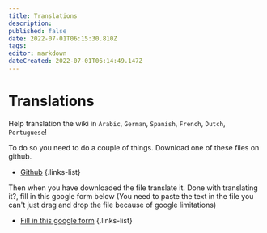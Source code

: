 ```yaml
---
title: Translations
description: 
published: false
date: 2022-07-01T06:15:30.810Z
tags: 
editor: markdown
dateCreated: 2022-07-01T06:14:49.147Z
---
```


# Translations
Help translation the wiki in `Arabic`, `German`, `Spanish`, `French`, `Dutch`, `Portuguese`!

To do so you need to do a couple of things.
Download one of these files on github.

* [Github](https://github.com/Daan-Tutorials/wiki-translations)
{.links-list}

Then when you have downloaded the file translate it.
Done with translating it?, fill in this google form below
(You need to paste the text in the file you can't just drag and drop the file because of google limitations)

* [Fill in this google form](https://docs.google.com/forms/d/e/1FAIpQLSdZJHXRKtUwFVfNfjObUEnG6KTJO78YPnUBNJ3oeS8u6Eje8Q/viewform)
{.links-list}

